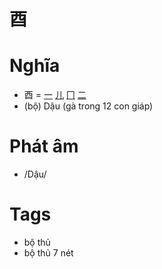 # 酉

# Nghĩa
* 酉 = [一](一.md) [儿](儿.md) [冂](冂.md) [二](二.md)
* (bộ) Dậu (gà trong 12 con giáp)

# Phát âm
* /Dậu/

# Tags
* bộ thủ
*  bộ thủ 7 nét

